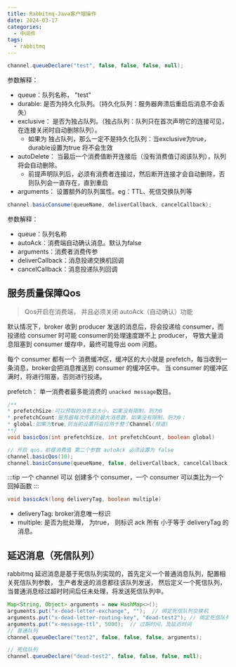 ```yaml
---
title: Rabbitmq-Java客户端操作
date: 2024-03-17
categories:
  - 中间件
tags:
  - rabbitmq
---
```



```java
channel.queueDeclare("test", false, false, false, null);
```

参数解释：
- queue：队列名称， "test"
- durable: 是否为持久化队列。（持久化队列：服务器奔溃后重启后消息不会丢失）
- exclusive： 是否为独占队列。（独占队列：队列只在首次声明它的连接可见，在连接关闭时自动删除队列）。
  - 如果为 独占队列，那么一定不是持久化队列：当exclusive为true， durable设置为true 将不会生效
- autoDelete： 当最后一个消费值断开连接后（没有消费值订阅该队列），队列将会自动删除。
  - 前提声明队列后，必须有消费者连接过，然后断开连接才会自动删除，否则队列会一直存在，直到重启
- arguments： 设置额外的队列属性。eg：TTL、死信交换队列等


```java
channel.basicConsume(queueName, deliverCallback, cancelCallback);
```

参数解释：
- queue：队列名称
- autoAck：消费端自动确认消息。默认为false
- arguments：消费者消费传参
- deliverCallback：消息投递交换机回调
- cancelCallback：消息投递队列回调


## 服务质量保障Qos

> Qos开启在消费端， 并且必须关闭 autoAck（自动确认）功能

默认情况下，broker 收到 producer 发送的消息后，将会投递给 consumer，而投递给 consumer 时可能 consumer的处理速度跟不上 producer，
导致大量消息阻塞到 consumer 缓存中，最终可能导出 oom 问题。

每个 consumer 都有一个 消费缓冲区，缓冲区的大小就是 prefetch，每当收到一条消息，broker会把消息推送到 consumer 的缓冲区中。
当 consumer 的缓冲区满时，将进行阻塞，否则进行投递。



prefetch： 单一消费者最多能消费的 `unacked message`数目。


```java
/**
* prefetchSize:可以预取的消息总大小，如果没有限制，则为0
* prefetchCount:服务器每次传递的最大消息数，如果没有限制，则为0；
* global:如果为true,则当前设置将会应用于整个Channel(频道)
**/ 
void basicQos(int prefetchSize, int prefetchCount, boolean global)
```


```java
// 开启 qos，前提消费值 第二个参数 autoAck 必须设置为 false
channel.basicQos(10);
channel.basicConsume(queueName, false, deliverCallback, cancelCallback);
```

:::tip
一个 channel 可以 创建多个 consumer，一个 consumer 可以类比为一个回掉函数
:::


```java
void basicAck(long deliveryTag, boolean multiple)
```

- deliveryTag: broker消息唯一标识
- multiple: 是否为批处理， 为true， 则标识 ack 所有 小于等于 deliveryTag 的消息。


## 延迟消息（死信队列）

rabbitmq 延迟消息是基于死信队列实现的，首先定义一个普通消息队列，配置相关死信队列参数， 生产者发送的消息都往该队列发送，
然后定义一个死信队列，当普通消息经过超时时间后任未处理，将发送死信队列中。

```java
Map<String, Object> arguments = new HashMap<>();
arguments.put("x-dead-letter-exchange", "");  // 绑定死信队列交换机
arguments.put("x-dead-letter-routing-key", "dead-test2"); // 绑定死信队列路由键
arguments.put("x-message-ttl", 5000);  // 过期时间，及延迟时间
// 普通队列
channel.queueDeclare("test2", false, false, false, arguments);

// 死信队列
channel.queueDeclare("dead-test2", false, false, false, null);
```